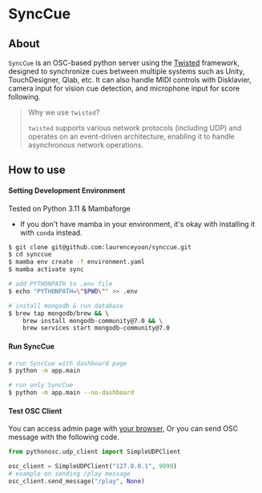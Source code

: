 # SyncCue

## About

`SyncCue` is an OSC-based python server using the [Twisted](https://twisted.org/) framework, designed to synchronize cues between multiple systems such as Unity, TouchDesigner, Qlab, etc. 
It can also handle MIDI controls with Disklavier, camera input for vision cue detection, and microphone input for score following.

> Why we use `twisted`?
>
> `twisted` supports various network protocols (including UDP) and operates on an event-driven architecture, enabling it to handle asynchronous network operations.

## How to use

#### Setting Development Environment
Tested on Python 3.11 & Mambaforge

- If you don't have mamba in your environment, it's okay with installing it with `conda` instead.

```bash
$ git clone git@github.com:laurenceyoon/synccue.git
$ cd synccue
$ mamba env create -f environment.yaml
$ mamba activate sync

# add PYTHONPATH to .env file
$ echo "PYTHONPATH=\"$PWD\"" >> .env

# install mongodb & run database
$ brew tap mongodb/brew && \ 
    brew install mongodb-community@7.0 && \
    brew services start mongodb-community@7.0
```

#### Run SyncCue

```bash
# run SyncCue with dashboard page
$ python -m app.main

# run only SyncCue
$ python -m app.main --no-dashboard
```

#### Test OSC Client

You can access admin page with [your browser](http://localhost:8501),
Or you can send OSC message with the following code.

```python
from pythonosc.udp_client import SimpleUDPClient

osc_client = SimpleUDPClient("127.0.0.1", 9999)
# example on sending /play message
osc_client.send_message("/play", None)
```
